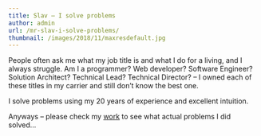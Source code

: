 ```yaml
---
title: Slav – I solve problems
author: admin
url: /mr-slav-i-solve-problems/
thumbnail: /images/2018/11/maxresdefault.jpg
---
```

People often ask me what my job title is and what I do for a living, and I always struggle. Am I a programmer? Web developer? Software Engineer? Solution Architect? Technical Lead? Technical Director? &#8211; I owned each of these titles in my carrier and still don&#8217;t know the best one.

I solve problems using my 20 years of experience and excellent intuition.

Anyways &#8211; please check my [work][1] to see what actual problems I did solved&#8230;

 [1]: /categories/work/
